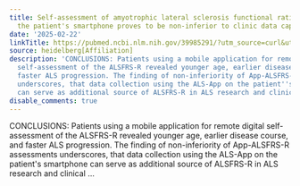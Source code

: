 ```yaml
---
title: Self-assessment of amyotrophic lateral sclerosis functional rating scale on
  the patient's smartphone proves to be non-inferior to clinic data capture
date: '2025-02-22'
linkTitle: https://pubmed.ncbi.nlm.nih.gov/39985291/?utm_source=curl&utm_medium=rss&utm_campaign=pubmed-2&utm_content=1FakS-2QOkCT8HsMOQP1bCRQ4YzyumYOmxmF0moLsQ3dFB1E9V&fc=20220326224207&ff=20250223170759&v=2.18.0.post9+e462414
source: heidelberg[Affiliation]
description: 'CONCLUSIONS: Patients using a mobile application for remote digital
  self-assessment of the ALSFRS-R revealed younger age, earlier disease course, and
  faster ALS progression. The finding of non-inferiority of App-ALSFRS-R assessments
  underscores, that data collection using the ALS-App on the patient''s smartphone
  can serve as additional source of ALSFRS-R in ALS research and clinical ...'
disable_comments: true
---
```

CONCLUSIONS: Patients using a mobile application for remote digital self-assessment of the ALSFRS-R revealed younger age, earlier disease course, and faster ALS progression. The finding of non-inferiority of App-ALSFRS-R assessments underscores, that data collection using the ALS-App on the patient's smartphone can serve as additional source of ALSFRS-R in ALS research and clinical ...